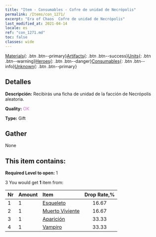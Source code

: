 ```yaml
---
title: "Item - Consumables - Cofre de unidad de Necrópolis"
permalink: /Items/con_1271/
excerpt: "Era of Chaos  Cofre de unidad de Necrópolis"
last_modified_at: 2021-04-14
locale: es
ref: "con_1271.md"
toc: false
classes: wide
---
```

 [Materials](/es/Items/){: .btn .btn--primary}[Artifacts](/es/Items/Artifacts/){: .btn .btn--success}[Units](/es/Items/Units/){: .btn .btn--warning}[Heroes](/es/Items/Heroes/){: .btn .btn--danger}[Consumables](/es/Items/Consumables/){: .btn .btn--info}[Unknown](/es/Items/Unknown/){: .btn .btn--primary}

## Detalles
 **Descripción:** Recibirás una ficha de unidad de la facción de Necrópolis aleatoria.

 **Quality:** <span style="color: #DA70D6">OK</span>

 **Type:** Gift

## Gather

  None

## This item contains:

 **Required Level to open:** 1

 3 You would get **1** item  from:

  | Nr | Amount |     Item    | Drop Rate,% |
  |:---|:-------|:------------|:---------:|
  | 1 | 1 | [Esqueleto](/es/Items/unt_208/) | 16.67 | 
  | 2 | 1 | [Muerto Viviente](/es/Items/unt_209/) | 16.67 | 
  | 3 | 1 | [Aparición](/es/Items/unt_210/) | 33.33 | 
  | 4 | 1 | [Vampiro](/es/Items/unt_211/) | 33.33 | 
